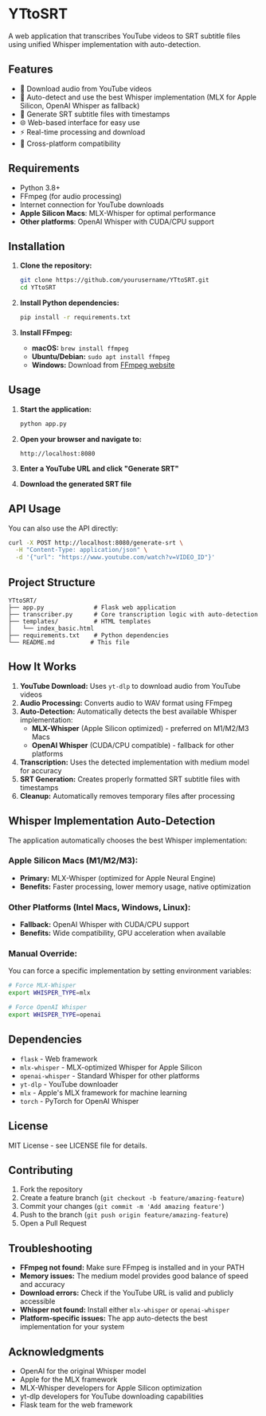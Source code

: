# YTtoSRT

A web application that transcribes YouTube videos to SRT subtitle files using unified Whisper implementation with auto-detection.

## Features

- 🎥 Download audio from YouTube videos
- 🎤 Auto-detect and use the best Whisper implementation (MLX for Apple Silicon, OpenAI Whisper as fallback)
- 📝 Generate SRT subtitle files with timestamps
- 🌐 Web-based interface for easy use
- ⚡ Real-time processing and download
- 🔄 Cross-platform compatibility

## Requirements

- Python 3.8+
- FFmpeg (for audio processing)
- Internet connection for YouTube downloads
- **Apple Silicon Macs**: MLX-Whisper for optimal performance
- **Other platforms**: OpenAI Whisper with CUDA/CPU support

## Installation

1. **Clone the repository:**
   ```bash
   git clone https://github.com/yourusername/YTtoSRT.git
   cd YTtoSRT
   ```

2. **Install Python dependencies:**
   ```bash
   pip install -r requirements.txt
   ```

3. **Install FFmpeg:**
   - **macOS:** `brew install ffmpeg`
   - **Ubuntu/Debian:** `sudo apt install ffmpeg`
   - **Windows:** Download from [FFmpeg website](https://ffmpeg.org/download.html)

## Usage

1. **Start the application:**
   ```bash
   python app.py
   ```

2. **Open your browser and navigate to:**
   ```
   http://localhost:8080
   ```

3. **Enter a YouTube URL and click "Generate SRT"**

4. **Download the generated SRT file**

## API Usage

You can also use the API directly:

```bash
curl -X POST http://localhost:8080/generate-srt \
  -H "Content-Type: application/json" \
  -d '{"url": "https://www.youtube.com/watch?v=VIDEO_ID"}'
```

## Project Structure

```
YTtoSRT/
├── app.py              # Flask web application
├── transcriber.py      # Core transcription logic with auto-detection
├── templates/          # HTML templates
│   └── index_basic.html
├── requirements.txt    # Python dependencies
└── README.md          # This file
```

## How It Works

1. **YouTube Download:** Uses `yt-dlp` to download audio from YouTube videos
2. **Audio Processing:** Converts audio to WAV format using FFmpeg
3. **Auto-Detection:** Automatically detects the best available Whisper implementation:
   - **MLX-Whisper** (Apple Silicon optimized) - preferred on M1/M2/M3 Macs
   - **OpenAI Whisper** (CUDA/CPU compatible) - fallback for other platforms
4. **Transcription:** Uses the detected implementation with medium model for accuracy
5. **SRT Generation:** Creates properly formatted SRT subtitle files with timestamps
6. **Cleanup:** Automatically removes temporary files after processing

## Whisper Implementation Auto-Detection

The application automatically chooses the best Whisper implementation:

### **Apple Silicon Macs (M1/M2/M3):**
- **Primary:** MLX-Whisper (optimized for Apple Neural Engine)
- **Benefits:** Faster processing, lower memory usage, native optimization

### **Other Platforms (Intel Macs, Windows, Linux):**
- **Fallback:** OpenAI Whisper with CUDA/CPU support
- **Benefits:** Wide compatibility, GPU acceleration when available

### **Manual Override:**
You can force a specific implementation by setting environment variables:
```bash
# Force MLX-Whisper
export WHISPER_TYPE=mlx

# Force OpenAI Whisper
export WHISPER_TYPE=openai
```

## Dependencies

- `flask` - Web framework
- `mlx-whisper` - MLX-optimized Whisper for Apple Silicon
- `openai-whisper` - Standard Whisper for other platforms
- `yt-dlp` - YouTube downloader
- `mlx` - Apple's MLX framework for machine learning
- `torch` - PyTorch for OpenAI Whisper

## License

MIT License - see LICENSE file for details.

## Contributing

1. Fork the repository
2. Create a feature branch (`git checkout -b feature/amazing-feature`)
3. Commit your changes (`git commit -m 'Add amazing feature'`)
4. Push to the branch (`git push origin feature/amazing-feature`)
5. Open a Pull Request

## Troubleshooting

- **FFmpeg not found:** Make sure FFmpeg is installed and in your PATH
- **Memory issues:** The medium model provides good balance of speed and accuracy
- **Download errors:** Check if the YouTube URL is valid and publicly accessible
- **Whisper not found:** Install either `mlx-whisper` or `openai-whisper`
- **Platform-specific issues:** The app auto-detects the best implementation for your system

## Acknowledgments

- OpenAI for the original Whisper model
- Apple for the MLX framework
- MLX-Whisper developers for Apple Silicon optimization
- yt-dlp developers for YouTube downloading capabilities
- Flask team for the web framework 